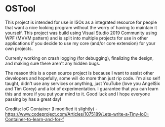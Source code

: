# OSTool
This project is intended for use in ISOs as a integrated resource for people that want a nice looking program without the worry of having to maintain it yourself. This project was build using Visual Studio 2019 Community using WPF (MVVM pattern) and is split into multiple projects for use in other applications if you decide to use my core (and/or core extension) for your own projects.

Currenly working on crash logging (for debugging), finalizing the design, and making sure there aren't any hidden bugs.

The reason this is a open source project is because I want to assist other developers and hopefully, some will do more than just rip code. I'm also self taught, didn't use any services or anything, just YouTube (love you AngelSix and Tim Corey) and a lot of experimentation. I guarantee that you can learn this and more if you put your mind to it. Good luck and I hope everyone passing by has a great day!

Credits:
IoC Container (I modified it slightly) - https://www.codeproject.com/Articles/1075189/Lets-write-a-Tiny-IoC-Container-to-learn-and-for-f
